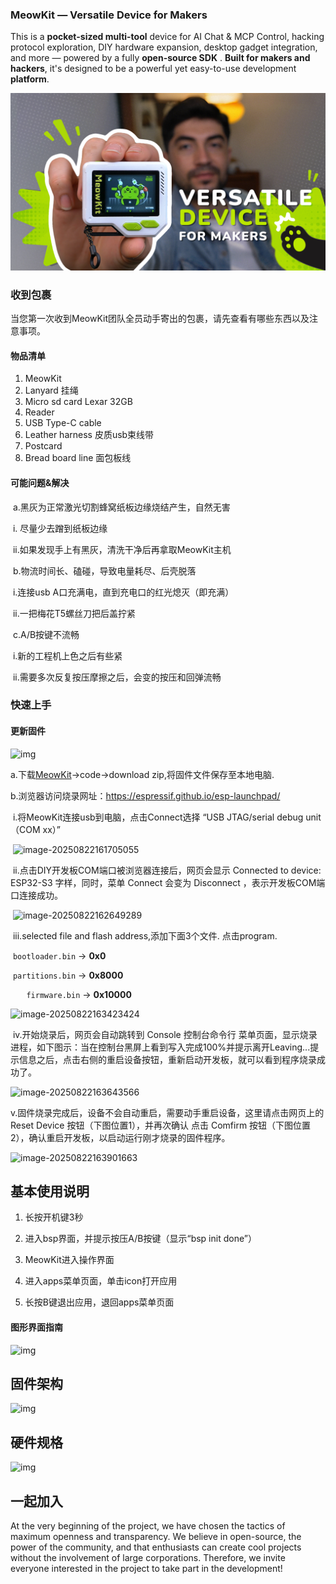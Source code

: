### **MeowKit — Versatile Device for Makers**

​This is a **pocket-sized multi-tool** device for AI Chat & MCP Control, hacking protocol exploration, DIY hardware expansion, desktop gadget integration, and more — powered by a fully **open-source SDK** . **Built for makers and hackers**, it's designed to be a powerful yet easy-to-use development **platform**.

![本地图片](2.assets/header.png)

### 收到包裹

当您第一次收到MeowKit团队全员动手寄出的包裹，请先查看有哪些东西以及注意事项。

#### 物品清单

1. MeowKit
2.  Lanyard 挂绳
3.  Micro sd card Lexar 32GB
4.  Reader
5.  USB Type-C cable
6.  Leather harness 皮质usb束线带
7.  Postcard
8.  Bread board line 面包板线

#### 可能问题&解决

​	a.黑灰为正常激光切割蜂窝纸板边缘烧结产生，自然无害

​		i. 尽量少去蹭到纸板边缘

​		ii.如果发现手上有黑灰，清洗干净后再拿取MeowKit主机

​	b.物流时间长、磕碰，导致电量耗尽、后壳脱落

​		i.连接usb A口充满电，直到充电口的红光熄灭（即充满）

​		ii.一把梅花T5螺丝刀把后盖拧紧

​	c.A/B按键不流畅

​		i.新的工程机上色之后有些紧

​		ii.需要多次反复按压摩擦之后，会变的按压和回弹流畅

### 快速上手

#### 更新固件

![img](https://qcn8zpde8b3j.feishu.cn/space/api/box/stream/download/asynccode/?code=NDEyMDc0YzQ2MmQwNzdlMjgxNDFhZGRjYmIyNDlkZDNfRjNlN2dEU1pyZk5JQlFLaUpiV2pvMktyNmR3MTFOaEtfVG9rZW46QmR1Y2JNYnVmb2NzZWF4cXNwSWNrWmN1bldoXzE3NTU4NDg0MTg6MTc1NTg1MjAxOF9WNA)

a.下载[MeowKit](https://github.com/happy-mingo/MeowKit)->code->download zip,将固件文件保存至本地电脑.

b.浏览器访问烧录网址：https://espressif.github.io/esp-launchpad/

​	i.将MeowKit连接usb到电脑，点击Connect选择 “USB JTAG/serial debug unit（COM xx）”

​	![image-20250822161705055](C:\Users\zmm04\AppData\Roaming\Typora\typora-user-images\image-20250822161705055.png)

​	ii.点击DIY开发板COM端口被浏览器连接后，网页会显示 Connected to device: ESP32-S3 字样，同时，菜单 Connect 会变为 Disconnect ，表示开发板COM端口连接成功。

​	![image-20250822162649289](C:\Users\zmm04\AppData\Roaming\Typora\typora-user-images\image-20250822162649289.png)

​	iii.selected file and flash address,添加下面3个文件. 点击program.

​		`bootloader.bin` → **0x0**

​		`partitions.bin` → **0x8000**

​		`	firmware.bin` → **0x10000**

![image-20250822163423424](C:\Users\zmm04\AppData\Roaming\Typora\typora-user-images\image-20250822163423424.png)

​	iv.开始烧录后，网页会自动跳转到 Console 控制台命令行 菜单页面，显示烧录进程，如下图示：当在控制台黑屏上看到写入完成100%并提示离开Leaving...提示信息之后，点击右侧的重启设备按钮，重新启动开发板，就可以看到程序烧录成功了。

![image-20250822163643566](C:\Users\zmm04\AppData\Roaming\Typora\typora-user-images\image-20250822163643566.png)

​	v.固件烧录完成后，设备不会自动重启，需要动手重启设备，这里请点击网页上的 Reset Device 按钮（下图位置1），并再次确认 点击 Comfirm 按钮（下图位置2），确认重启开发板，以启动运行刚才烧录的固件程序。

![image-20250822163901663](C:\Users\zmm04\AppData\Roaming\Typora\typora-user-images\image-20250822163901663.png)







## 基本使用说明

1. 长按开机键3秒
2. 进入bsp界面，并提示按压A/B按键（显示“bsp init done”）
3. MeowKit进入操作界面

4. 进入apps菜单页面，单击icon打开应用
5. 长按B键退出应用，退回apps菜单页面

#### 图形界面指南

![img](https://qcn8zpde8b3j.feishu.cn/space/api/box/stream/download/asynccode/?code=ZGZhNTg4YjIyZTZlZWM0NzAyODA0ZWUyNzYzNjRiMzlfc2owSUdpVzNQYkMwZTM2eGdZdDJ4Y0pJN1lYbFVVaXlfVG9rZW46VG5yRmJjZmo4b2t0Nkx4VzZQU2NheVVkbnRoXzE3NTU4NDg0MTg6MTc1NTg1MjAxOF9WNA)





## 固件架构

![img](https://qcn8zpde8b3j.feishu.cn/space/api/box/stream/download/asynccode/?code=MDQ0ZjJmNjhhNmVhYTU4M2ZkNjc3YzcwMmIwZDYwZGRfd1JVQ1hEN1hnVWR3MThUaXBGN3hRWTdKd3FkZjZvREJfVG9rZW46WGVKQ2JyTGp1b0lmMmJ4MFVxVGNaa2s5bkFjXzE3NTU4NDg0MTg6MTc1NTg1MjAxOF9WNA)

## 硬件规格

![img](https://qcn8zpde8b3j.feishu.cn/space/api/box/stream/download/asynccode/?code=ZWFjMDc5OTBhOGU5NzY3YjAzMDE4ZTIxOGQ4ZGJlMTNfNFVRQUR1S3FTYWlyM041bldBNUxTYUhDdzY2cVlQZEdfVG9rZW46THVKRGI1SWRzb0lxbzd4b0VQRGN4RDlsbjZWXzE3NTU4NDg0MTg6MTc1NTg1MjAxOF9WNA)

## 一起加入


At the very beginning of the project, we have chosen the tactics of maximum openness and transparency. We believe in open-source, the power of the community, and that enthusiasts can create cool projects without the involvement of large corporations. Therefore, we invite everyone interested in the project to take part in the development!


